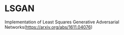 # LSGAN

Implementation of Least Squares Generative Adversarial Networks(https://arxiv.org/abs/1611.04076)
